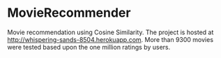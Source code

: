 MovieRecommender
================

Movie recommendation using Cosine Similarity. The project is hosted at http://whispering-sands-8504.herokuapp.com. More than 9300 movies were tested based upon the one million ratings by users.

